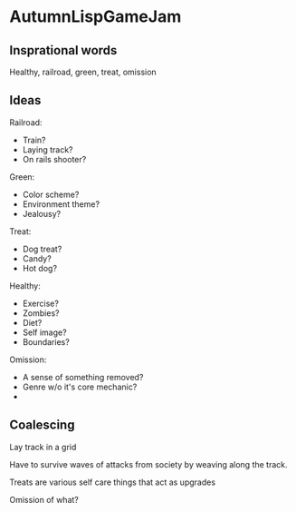 # AutumnLispGameJam

## Insprational words

Healthy, railroad, green, treat, omission

## Ideas
Railroad:

- Train?
- Laying track?
- On rails shooter?

Green:

- Color scheme?
- Environment theme?
- Jealousy?

Treat:

- Dog treat?
- Candy?
- Hot dog?

Healthy:

- Exercise?
- Zombies?
- Diet?
- Self image?
- Boundaries?

Omission:
- A sense of something removed?
- Genre w/o it's core mechanic?
- 

## Coalescing

Lay track in a grid

Have to survive waves of attacks from society by weaving along the track.

Treats are various self care things that act as upgrades

Omission of what?


